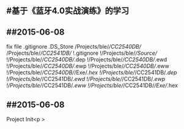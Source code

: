 #基于《蓝牙4.0实战演练》的学习
---

##2015-06-08
---
fix file .gitignore
.DS_Store
/Projects/ble/*/CC2540DB/*
/Projects/ble/*/CC2541DB/*
!.gitignore
!/Projects/ble/*/Source/*
!/Projects/ble/*/CC2540DB/*.dep
!/Projects/ble/*/CC2540DB/*.ewd
!/Projects/ble/*/CC2540DB/*.ewp
!/Projects/ble/*/CC2540DB/*.eww
!/Projects/ble/*/CC2540DB/*/Exe/*.hex
!/Projects/ble/*/CC2541DB/*.dep
!/Projects/ble/*/CC2541DB/*.ewd
!/Projects/ble/*/CC2541DB/*.ewp
!/Projects/ble/*/CC2541DB/*.eww
!/Projects/ble/*/CC2541DB/*/Exe/*.hex

##2015-06-08
---
Project Init<p \>
